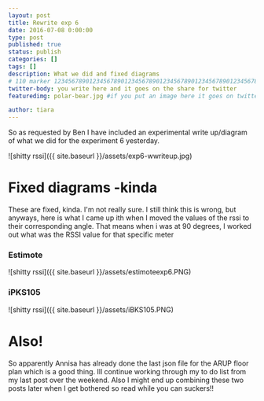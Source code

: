 ```yaml
---
layout: post
title: Rewrite exp 6
date: 2016-07-08 0:00:00
type: post
published: true
status: publish
categories: []
tags: []
description: What we did and fixed diagrams
# 110 marker 1234567890123456789012345678901234567890123456789012345678901234567890123456789012345678901234567890123456789
twitter-body: you write here and it goes on the share for twitter
featuredimg: polar-bear.jpg #if you put an image here it goes on twitter too

author: tiara
---
```


So as requested by Ben I have included an experimental write up/diagram of what we did for the experiment 6 yesterday. 

![shitty rssi]({{ site.baseurl }}/assets/exp6-wwriteup.jpg) 

# Fixed diagrams -kinda 

These are fixed, kinda. I'm not really sure. I still think this is wrong, but anyways, here is what I came up ith when I moved the values of the rssi to their corresponding angle. That means when i was at 90 degrees, I worked out what was the RSSI value for that specific meter 

### Estimote

![shitty rssi]({{ site.baseurl }}/assets/estimoteexp6.PNG) 

###  iPKS105 

![shitty rssi]({{ site.baseurl }}/assets/iBKS105.PNG) 


# Also! 

So apparently Annisa has already done the last json file for the ARUP floor plan which is a good thing. Ill continue working through my to do list from my last post over the weekend. Also I might end up combining these two posts later when I get bothered so read while you can suckers!!



